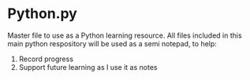 # Python.py
Master file to use as a Python learning resource.
All files included in this main python respository will be used as a semi notepad, to help:
  1. Record progress
  2. Support future learning as I use it as notes
